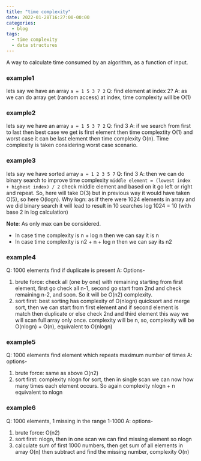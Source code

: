 ```yaml
---
title: "time complexity"
date: 2022-01-28T16:27:00-00:00
categories:
  - blog
tags:
  - time complexity
  - data structures
---
```




A way to calculate time consumed by an algorithm, as a function of input.

### example1

lets say we have an array `a = 1 5 3 7 2`
Q: find element at index 2?
A: as we can do array get (random access) at index, time complexity will be O(1)


### example2

lets say we have an array `a = 1 5 3 7 2`
Q: find 3
A: if we search from first to last then best case we get is first element then time complextity O(1) and worst case it can be last element then time complexity O(n).
Time complexity is taken considering worst case scenario.


### example3

lets say we have sorted array `a = 1 2 3 5 7` 
Q: find 3
A: then we can do binary search to improve time complexity
`middle element = (lowest index + highest index) / 2`
check middle element and based on it go left or right and repeat. So, here will take O(3) but in previous way it would have taken O(5), so here O(logn).
Why logn: as if there were 1024 elements in array and we did binary search it will lead to result in 10 searches log 1024 = 10 (with base 2 in log calculation)

**Note**:
As only max can be considered.
* In case time complexity is n + log n then we can say it is n
* In case time complexity is n2 + n + log n then we can say its n2


### example4
Q: 1000 elements find if duplicate is present
A: Options-

  1.  brute force: check all (one by one) with remaining starting from first element, first go check all n-1, second go start from 2nd and check remaining n-2, and soon. So it will be O(n2) complexity.
  2.  sort first: best sorting has complexity of O(nlogn) quicksort and merge sort, then we can start from first element and if second element is match then duplicate or else check 2nd and third element this way we will scan full array only once. complexity will be n, so, complexity will be O(nlogn) + O(n), equivalent to O(nlogn)

### example5
Q: 1000 elements find element which repeats maximum number of times
A: options-

  1.  brute force: same as above O(n2)
  2.  sort first: complexity nlogn for sort, then in single scan we can now how many times each element occurs. So again complexity nlogn + n equivalent to nlogn

### example6
Q: 1000 elements, 1 missing in the range 1-1000
A: options-

  1.  brute force: O(n2)
  2.  sort first: nlogn, then in one scan we can find missing element so nlogn
  3.  calculate sum of first 1000 numbers, then get sum of all elements in array O(n) then subtract and find the missing number, complexity O(n)
